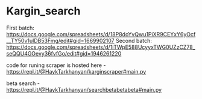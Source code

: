 # Kargin_search
First batch: 
https://docs.google.com/spreadsheets/d/18P8doYvQwu1PiXR9CEYxY6yOcf__TY50v1ulDB53Fmg/edit#gid=1669902107
Second batch:
https://docs.google.com/spreadsheets/d/1iTWpE588UcyyxTWG0UZzCZ78_seQQU4GOevy36fvfGo/edit#gid=1946261220

code for runing scraper is hosted here - https://repl.it/@HaykTarkhanyan/karginscraper#main.py

beta search - https://repl.it/@HaykTarkhanyan/searchbetabetabeta#main.py

